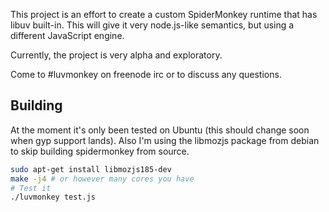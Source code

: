 This project is an effort to create a custom SpiderMonkey runtime that has libuv built-in.  This will give it very node.js-like semantics, but using a different JavaScript engine.

Currently, the project is very alpha and exploratory.  

Come to #luvmonkey on freenode irc or to discuss any questions.

## Building

At the moment it's only been tested on Ubuntu (this should change soon when gyp support lands).  Also I'm using the libmozjs package from debian to skip building spidermonkey from source.

```sh
sudo apt-get install libmozjs185-dev 
make -j4 # or however many cores you have
# Test it
./luvmonkey test.js
```
